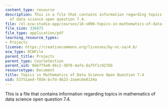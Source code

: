 ```yaml
---
content_type: resource
description: This is a file that contains information regarding topics in mathematics
  of data science open question 7.4.
file: /ol-ocw-studio-app/courses/18-s096-topics-in-mathematics-of-data-science-fall-2015/53751aedf856bcfdd6232aa4c6e8134a_MIT18_S096F15_Open7.4.pdf
file_size: 316472
file_type: application/pdf
learning_resource_types:
- Projects
license: https://creativecommons.org/licenses/by-nc-sa/4.0/
ocw_type: OCWFile
parent_title: Projects
parent_type: CourseSection
parent_uid: 0de775e0-4bc2-3070-4afe-da75f1c927bb
resourcetype: Document
title: Topics in Mathematics of Data Science Open Question 7.4
uid: 53751aed-f856-bcfd-d623-2aa4c6e8134a
---
```

This is a file that contains information regarding topics in mathematics of data science open question 7.4.